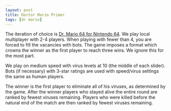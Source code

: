 ```yaml
---
layout: post
title: Doctor Mario Primer
tags: [dr mario]
---
```


The iteration of choice is [Dr. Mario 64 for Nintendo 64][0]. We play local multiplayer with 2-4 players. When playing with fewer than 4, you are forced to fill the vacancies with bots. The game imposes a format which crowns the winner as the first player to reach three wins. We ignore this for the most part.

We play on medium speed with virus levels at 10 (the middle of each slider). Bots (if necessary) with 3-star ratings are used with speed/virus settings the same as human players.

The winner is the first player to eliminate all of his viruses, as determined by the game. After the winner players who stayed alive the entire round are ranked by fewest viruses remaining. Players who were killed before the natural end of the match are then ranked by fewest viruses remaining.

  [0]: http://en.wikipedia.org/wiki/Dr._Mario_64
